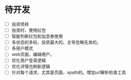 # 待开发

- [ ] 投资债转
- [ ] 投资时，使用红包
- [ ] 智能判断红包和加息券使用
- [ ] 多状态的多标，投资最大的。主导忽略先发的。
- [ ] 多用户模式
- [ ] web页面，编辑用户。
- [ ] 优化用户登录逻辑
- [ ] 优化详情也刷新逻辑
- [ ] 针对每个请求，尤其是页面，xpath的。增加url解析检查工具
